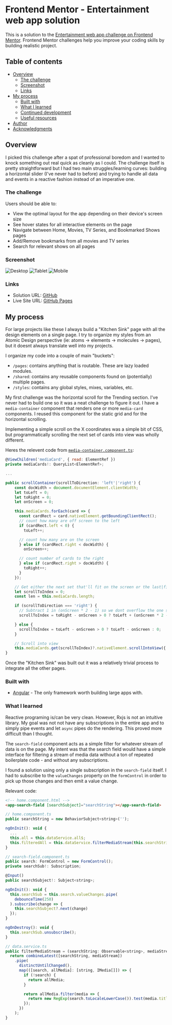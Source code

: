 # Frontend Mentor - Entertainment web app solution

This is a solution to the [Entertainment web app challenge on Frontend Mentor](https://www.frontendmentor.io/challenges/entertainment-web-app-J-UhgAW1X). Frontend Mentor challenges help you improve your coding skills by building realistic project.

## Table of contents

- [Overview](#overview)
  - [The challenge](#the-challenge)
  - [Screenshot](#screenshot)
  - [Links](#links)
- [My process](#my-process)
  - [Built with](#built-with)
  - [What I learned](#what-i-learned)
  - [Continued development](#continued-development)
  - [Useful resources](#useful-resources)
- [Author](#author)
- [Acknowledgments](#acknowledgments)

## Overview

I picked this challenge after a spat of professional boredom and I wanted to knock something out real quick as cleanly as I could. The challenge itself is pretty straightforward but I had two main struggles/learning curves: building a horizontal slider (I've never had to before) and trying to handle all data and events in a reactive fashion instead of an imperative one.

### The challenge

Users should be able to:

- View the optimal layout for the app depending on their device's screen size
- See hover states for all interactive elements on the page
- Navigate between Home, Movies, TV Series, and Bookmarked Shows pages
- Add/Remove bookmarks from all movies and TV series
- Search for relevant shows on all pages

### Screenshot

![Desktop](./screenshots/desktop.png)
![Tablet](./screenshots/tablet.png)
![Mobile](./screenshots/mobile.png)

### Links

- Solution URL: [GitHub](https://github.com/JDillon522/frontendMentor-entertainment-app)
- Live Site URL: [GitHub Pages](https://github.com/JDillon522/frontendMentor-entertainment-app/deployments/activity_log?environment=github-pages)

## My process

For large projects like these I always build a "Kitchen Sink" page with all the design elements on a single page. I try to organize my styles from an Atomic Design perspective (ie: atoms -> elements -> molecules -> pages), but it doesnt always translate well into my projects.

I organize my code into a couple of main "buckets":

- `/pages`: contains anything that is routable. These are lazy loaded modules.
- `/shared`: contains any reusable components found on (potentially) multiple pages.
- `/styles`: contains any global styles, mixes, variables, etc.

My first challenge was the horizontal scroll for the Trending section. I've never had to build one so it was a neat challenge to figure it out. I have a `media-container` component that renders one or more `media-card` components. I reused this component for the static grid and for the horizontal scrolling.

Implementing a simple scroll on the X coordinates was a simple bit of CSS, but programmatically scrolling the next set of cards into view was wholly different.

Heres the relevent code from [`media-container.component.ts`](./src/app/shared/components/media-container/media-container.component.ts):

```javascript
@ViewChildren('mediaCard', { read: ElementRef })
private mediaCards!: QueryList<ElementRef>;

...

public scrollContainer(scrollToDirection: 'left'|'right') {
    const docWidth = document.documentElement.clientWidth;
    let toLeft = 0;
    let toRight = 0;
    let onScreen = 0;

    this.mediaCards.forEach(card => {
      const cardRect = card.nativeElement.getBoundingClientRect();
      // count how many are off screen to the left
      if (cardRect.left < 0) {
        toLeft++;

      // count how many are on the screen
      } else if (cardRect.right < docWidth) {
        onScreen++;

      // count number of cards to the right
      } else if (cardRect.right > docWidth) {
        toRight++;
      }
    });

    // Get either the next set that'll fit on the screen or the last|first one
    let scrollToIndex = 0;
    const len = this.mediaCards.length;

    if (scrollToDirection === 'right') {
      // Subtract 1 in (onScreen * 2 - 1) so we dont overflow the one slightly overflowing
      scrollToIndex = toRight - onScreen > 0 ? toLeft + (onScreen * 2 - 1) : len - 1;

    } else {
      scrollToIndex = toLeft - onScreen > 0 ? toLeft - onScreen : 0;
    }

    // Scroll into view
    this.mediaCards.get(scrollToIndex)?.nativeElement.scrollIntoView({ behavior: 'smooth', block: 'center' });
}
```

Once the "Kitchen Sink" was built out it was a relatively trivial process to integrate all the other pages.

### Built with

- [Angular](https://angular.io) - The only framework worth building large apps with.

### What I learned

Reactive programing is/can be very clean. However, Rxjs is not an intuitive library. My goal was not not have any subscriptions in the entire app and to simply pipe events and let `async` pipes do the rendering. This proved more difficult than I thought.

The `search-field` component acts as a simple filter for whatever stream of data is on the page. My intent was that the search field would have a simple interface for filtering a stream of media data without a ton of repeated boilerplate code - and without any subscriptions.

I found a solution using only a single subscription in the `search-field` itself. I had to subscribe to the `valueChanges` property on the `formControl` in order to pick up those changes and then emit a value change.

Relevant code:

```html
<!-- home.component.html -->
<app-search-field [searchSubject]="searchString"></app-search-field>
```

```javascript
// home.component.ts
public searchString = new BehaviorSubject<string>('');

ngOnInit(): void {
  ...
  this.all = this.dataService.all$;
  this.filteredAll = this.dataService.filterMediaStream(this.searchString, this.all);
}

// search-field.component.ts
public search: FormControl = new FormControl();
private searchSub!: Subscription;

@Input()
public searchSubject!: Subject<string>;

ngOnInit(): void {
  this.searchSub = this.search.valueChanges.pipe(
    debounceTime(250)
  ).subscribe(change => {
    this.searchSubject?.next(change)
  });
}

ngOnDestroy(): void {
  this.searchSub.unsubscribe();
}

// data.service.ts
public filterMediaStream = (searchString: Observable<string>, mediaStream: Observable<IMedia[]>) => {
  return combineLatest([searchString, mediaStream])
    .pipe(
      distinctUntilChanged(),
      map(([search, allMedia]: [string, IMedia[]]) => {
        if (!search) {
          return allMedia;
        }

        return allMedia.filter(media => {
          return new RegExp(search.toLocaleLowerCase()).test(media.title.toLocaleLowerCase())
        });
      })
    );
}
```
